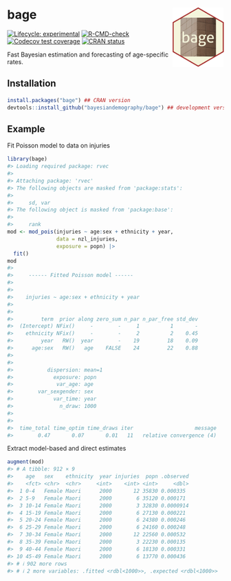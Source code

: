 
<!-- README.md is generated from README.Rmd. Please edit that file -->

# bage <a href="https://github.com/bayesiandemography/bage"><img src="data-raw/sticker/sticker.png" align="right" height="138" /></a>

<!-- badges: start -->

[![Lifecycle:
experimental](https://img.shields.io/badge/lifecycle-experimental-orange.svg)](https://lifecycle.r-lib.org/articles/stages.html#experimental)
[![R-CMD-check](https://github.com/bayesiandemography/bage/actions/workflows/R-CMD-check.yaml/badge.svg)](https://github.com/bayesiandemography/bage/actions/workflows/R-CMD-check.yaml)
[![Codecov test
coverage](https://codecov.io/gh/bayesiandemography/bage/branch/main/graph/badge.svg)](https://app.codecov.io/gh/bayesiandemography/bage?branch=main)
[![CRAN
status](https://www.r-pkg.org/badges/version/bage)](https://CRAN.R-project.org/package=bage)
<!-- badges: end -->

Fast Bayesian estimation and forecasting of age-specific rates.

## Installation

``` r
install.packages("bage") ## CRAN version
devtools::install_github("bayesiandemography/bage") ## development version
```

## Example

Fit Poisson model to data on injuries

``` r
library(bage)
#> Loading required package: rvec
#> 
#> Attaching package: 'rvec'
#> The following objects are masked from 'package:stats':
#> 
#>     sd, var
#> The following object is masked from 'package:base':
#> 
#>     rank
mod <- mod_pois(injuries ~ age:sex + ethnicity + year,
                data = nzl_injuries,
                exposure = popn) |>
  fit()
mod
#> 
#>     ------ Fitted Poisson model ------
#> 
#> 
#>    injuries ~ age:sex + ethnicity + year
#> 
#> 
#>         term  prior along zero_sum n_par n_par_free std_dev
#>  (Intercept) NFix()     -        -     1          1       -
#>    ethnicity NFix()     -        -     2          2    0.45
#>         year   RW()  year        -    19         18    0.09
#>      age:sex   RW()   age    FALSE    24         22    0.88
#> 
#> 
#>           dispersion: mean=1
#>             exposure: popn
#>              var_age: age
#>        var_sexgender: sex
#>             var_time: year
#>               n_draw: 1000
#> 
#> 
#>  time_total time_optim time_draws iter                    message
#>        0.47       0.07       0.01   11   relative convergence (4)
```

Extract model-based and direct estimates

``` r
augment(mod)
#> # A tibble: 912 × 9
#>    age   sex    ethnicity  year injuries  popn .observed
#>    <fct> <chr>  <chr>     <int>    <int> <int>     <dbl>
#>  1 0-4   Female Maori      2000       12 35830 0.000335 
#>  2 5-9   Female Maori      2000        6 35120 0.000171 
#>  3 10-14 Female Maori      2000        3 32830 0.0000914
#>  4 15-19 Female Maori      2000        6 27130 0.000221 
#>  5 20-24 Female Maori      2000        6 24380 0.000246 
#>  6 25-29 Female Maori      2000        6 24160 0.000248 
#>  7 30-34 Female Maori      2000       12 22560 0.000532 
#>  8 35-39 Female Maori      2000        3 22230 0.000135 
#>  9 40-44 Female Maori      2000        6 18130 0.000331 
#> 10 45-49 Female Maori      2000        6 13770 0.000436 
#> # ℹ 902 more rows
#> # ℹ 2 more variables: .fitted <rdbl<1000>>, .expected <rdbl<1000>>
```
